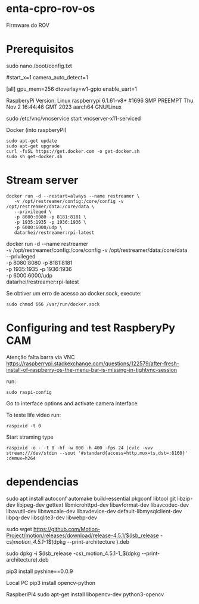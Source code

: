 # enta-cpro-rov-os #
Firmware do ROV

# Prerequisitos


sudo nano /boot/config.txt

#start_x=1
camera_auto_detect=1

[all]
gpu_mem=256
dtoverlay=w1-gpio
enable_uart=1


RaspberyPi Version:
Linux raspberrypi 6.1.61-v8+ #1696 SMP PREEMPT Thu Nov  2 16:44:46 GMT 2023 aarch64 GNU/Linux

sudo /etc/vnc/vncservice start vncserver-x11-serviced


Docker (into raspberyPI)
```
sudo apt-get update
sudo apt-get upgrade
curl -fsSL https://get.docker.com -o get-docker.sh
sudo sh get-docker.sh
```

# Stream server

```
docker run -d --restart=always --name restreamer \
   -v /opt/restreamer/config:/core/config -v /opt/restreamer/data:/core/data \
   --privileged \
   -p 8080:8080 -p 8181:8181 \
   -p 1935:1935 -p 1936:1936 \
   -p 6000:6000/udp \
   datarhei/restreamer:rpi-latest
```


docker run -d --name restreamer \
   -v /opt/restreamer/config:/core/config -v /opt/restreamer/data:/core/data \
   --privileged \
   -p 8080:8080 -p 8181:8181 \
   -p 1935:1935 -p 1936:1936 \
   -p 6000:6000/udp \
   datarhei/restreamer:rpi-latest

Se obtiver um erro de acesso ao docker.sock, execute:

```
sudo chmod 666 /var/run/docker.sock
```
























# Configuring and test RaspberyPy CAM #

Atenção falta barra via VNC
https://raspberrypi.stackexchange.com/questions/122579/after-fresh-install-of-raspberry-os-the-menu-bar-is-missing-in-tightvnc-session



run:

```
sudo raspi-config
```

Go to interface options and activate camera interface

To teste life video run:

```
raspivid -t 0
```

Start straming type
```
raspivid -o - -t 0 -hf -w 800 -h 400 -fps 24 |cvlc -vvv stream:///dev/stdin --sout '#standard{access=http,mux=ts,dst=:8160}' :demux=h264
```

# dependencias
sudo apt install autoconf automake build-essential pkgconf libtool git libzip-dev libjpeg-dev gettext libmicrohttpd-dev libavformat-dev libavcodec-dev libavutil-dev libswscale-dev libavdevice-dev default-libmysqlclient-dev libpq-dev libsqlite3-dev libwebp-dev


sudo wget https://github.com/Motion-Project/motion/releases/download/release-4.5.1/$(lsb_release -cs)_motion_4.5.1-1_$(dpkg --print-architecture
).deb

sudo dpkg -i $(lsb_release -cs)_motion_4.5.1-1_$(dpkg --print-architecture).deb











pip3 install pyshine==0.0.9





Local PC
pip3 install opencv-python

RaspberiPi4
sudo apt-get install libopencv-dev python3-opencv
